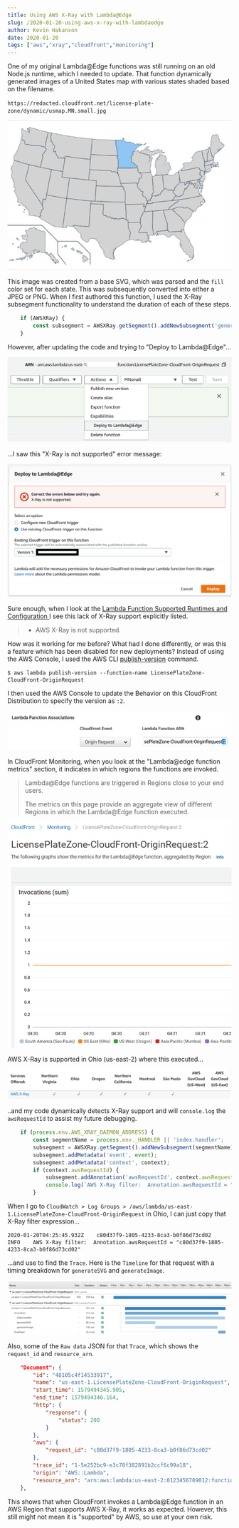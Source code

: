 ```yaml
---
title: Using AWS X-Ray with Lambda@Edge
slug: /2020-01-20-using-aws-x-ray-with-lambdaedge
author: Kevin Hakanson
date: 2020-01-20
tags: ["aws","xray","cloudfront","monitoring"]
---
```

One of my original Lambda@Edge functions was still running on an old Node.js runtime, which I needed to update.  That function dynamically generated images of a United States map with various states shaded based on the filename.  

`https://redacted.cloudfront.net/license-plate-zone/dynamic/usmap.MN.small.jpg`

![United States map with Minnesota highlighted](images/usmap.MN.small.jpg)

This image was created from a base SVG, which was parsed and the `fill` color set for each state.  This was subsequently converted into either a JPEG or PNG.  When I first authored this function, I used the X-Ray subsegment functionality to understand the duration of each of these steps.

```javascript
    if (AWSXRay) {
        const subsegment = AWSXRay.getSegment().addNewSubsegment('generateSVG');
    }
```

However, after updating the code and trying to "Deploy to Lambda@Edge"...

![Deploy to Lambda@Edge"](images/deploy.png)

...I saw this "X-Ray is not supported" error message:

![X-Ray is not Support](images/xray-not-supported.png)

Sure enough, when I look at the [Lambda Function Supported Runtimes and Configuration ](https://docs.aws.amazon.com/AmazonCloudFront/latest/DeveloperGuide/lambda-requirements-limits.html#lambda-requirements-lambda-function-configuration) I see this lack of X-Ray support explicitly listed.

> * AWS X-Ray is not supported.

How was it working for me before?  What had I done differently, or was this a feature which has been disabled for new deployments?  Instead of using the AWS Console, I used the AWS CLI [publish-version](https://docs.aws.amazon.com/cli/latest/reference/lambda/publish-version.html?highlight=edge) command.

```console
$ aws lambda publish-version --function-name LicensePlateZone-CloudFront-OriginRequest
```

I then used the AWS Console to update the Behavior on this CloudFront Distribution to specify the version as `:2`.

![Lambda Function Associates](images/cloudfront-behavior.png)

In CloudFront Monitoring, when you look at the "Lambda@edge function metrics" section, it indicates in which regions the functions are invoked.

> Lambda@Edge functions are triggered in Regions close to your end users.
> 
> The metrics on this page provide an aggregate view of different Regions in which the Lambda@Edge function executed.

![CloudFront > Monitoring > LicensePlateZone-CloudFront-OriginRequest:2](images/cloudfront-monitoring.png)

AWS X-Ray is supported in Ohio (us-east-2) where this executed...

![AWS X-Ray Regions](images/xray-regions.png)

..and my code dynamically detects X-Ray support and will `console.log` the `awsRequestId` to assist my future debugging.

```javascript
    if (process.env.AWS_XRAY_DAEMON_ADDRESS) {
        const segmentName = process.env._HANDLER || 'index.handler';
        subsegment = AWSXRay.getSegment().addNewSubsegment(segmentName);
        subsegment.addMetadata('event', event);
        subsegment.addMetadata('context', context);
        if (context.awsRequestId) {
            subsegment.addAnnotation('awsRequestId', context.awsRequestId);
            console.log(`AWS X-Ray filter:  Annotation.awsRequestId = "${context.awsRequestId}"`);
        }
```

When I go to `CloudWatch > Log Groups > /aws/lambda/us-east-1.LicensePlateZone-CloudFront-OriginRequest` in Ohio, I can just copy that X-Ray filter expression...

```
2020-01-20T04:25:45.932Z	c80d37f9-1805-4233-8ca3-b0f86d73cd02	INFO	AWS X-Ray filter:  Annotation.awsRequestId = "c80d37f9-1805-4233-8ca3-b0f86d73cd02"
```

...and use to find the `Trace`.  Here is the `Timeline` for that request with a timing breakdown for `generateSVG` and `generateImage`.

![AWS X-Ray Timeline](images/xray-timeline.png)

Also, some of the `Raw data` JSON for that `Trace`, which shows the `request_id` and `resource_arn`.

```json
    "Document": {
        "id": "48105c4f14533917",
        "name": "us-east-1.LicensePlateZone-CloudFront-OriginRequest",
        "start_time": 1579494345.905,
        "end_time": 1579494346.164,
        "http": {
            "response": {
                "status": 200
            }
        },
        "aws": {
            "request_id": "c80d37f9-1805-4233-8ca3-b0f86d73cd02"
        },
        "trace_id": "1-5e252bc9-e3c78f382891b2ccf6c99a18",
        "origin": "AWS::Lambda",
        "resource_arn": "arn:aws:lambda:us-east-2:0123456789012:function:us-east-1.LicensePlateZone-CloudFront-OriginRequest:2"
    },
```

This shows that when CloudFront invokes a Lambda@Edge function in an AWS Region that supports AWS X-Ray, it works as expected.  However, this still might not mean it is "supported" by AWS, so use at your own risk.